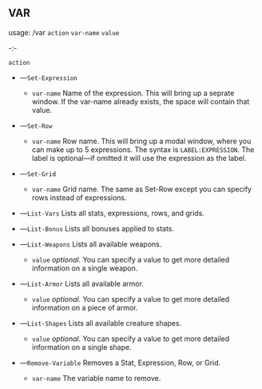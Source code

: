 ## **VAR**

usage: /var `action` `var-name` `value`

-:-

`action`

 - —`Set-Expression` 
   - `var-name` Name of the expression. This will bring up a seprate window. If the var-name already exists, the space will contain that value.

 - —`Set-Row` 
   - `var-name` Row name. This will bring up a modal window, where you can make up to 5 expressions. The syntax is `LABEL:EXPRESSION`. The label is optional—if omitted it will use the expression as the label.

 - —`Set-Grid`
   - `var-name` Grid name. The same as Set-Row except you can specify rows instead of expressions.

 - —`List-Vars` Lists all stats, expressions, rows, and grids.

 - —`List-Bonus` Lists all bonuses applied to stats.

 - —`List-Weapons` Lists all available weapons.
   - `value` *optional.* You can specify a value to get more detailed information on a single weapon.

 - —`List-Armor` Lists all available armor.
   - `value` *optional.* You can specify a value to get more detailed information on a piece of armor.
 
 - —`List-Shapes` Lists all available creature shapes.
   - `value` *optional.* You can specify a value to get more detailed information on a single shape.

 - —`Remove-Variable` Removes a Stat, Expression, Row, or Grid. 
   - `var-name` The variable name to remove.

